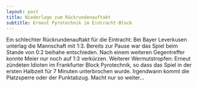 ```yaml
---
layout: post
title: Niederlage zum Rückrundenauftakt
subtitle: Erneut Pyrotechnik im Eintracht-Block
---
```


Ein schlechter Rückrundenauftakt für die Eintracht: Bei Bayer Leverkusen unterlag die Mannschaft mit 1:3. Bereits zur Pause war das Spiel beim Stande von 0:2 beihahe entschieden. Nach einem weiteren Gegentreffer konnte Meier nur noch auf 1:3 verkürzen. Weiterer Wermutstropfen: Erneut zündeten Idioten im Frankfurter Block Pyrotechnik, so dass das Spiel in der ersten Halbzeit für 7 Minuten unterbrochen wurde. Irgendwann kommt die Platzsperre oder der Punktabzug. Macht nur so weiter...


